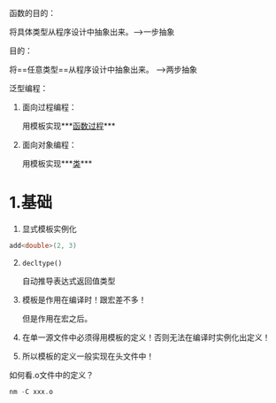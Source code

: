 函数的目的：

将具体类型从程序设计中抽象出来。-->一步抽象



目的：

将==任意类型==从程序设计中抽象出来。   -->两步抽象





泛型编程：

1. 面向过程编程：

   用模板实现***<u>函数过程</u>***

2. 面向对象编程：

   用模板实现***<u>类</u>***





# 1.基础

1. 显式模板实例化

```c++
add<double>(2, 3)
```

2. `decltype()`

   自动推导表达式返回值类型

3. 模板是作用在编译时！跟宏差不多！

   但是作用在宏之后。

4. 在单一源文件中必须得用模板的定义！否则无法在编译时实例化出定义！

5. 所以模板的定义一般实现在头文件中！



如何看.o文件中的定义？

```c++
nm -C xxx.o
```

